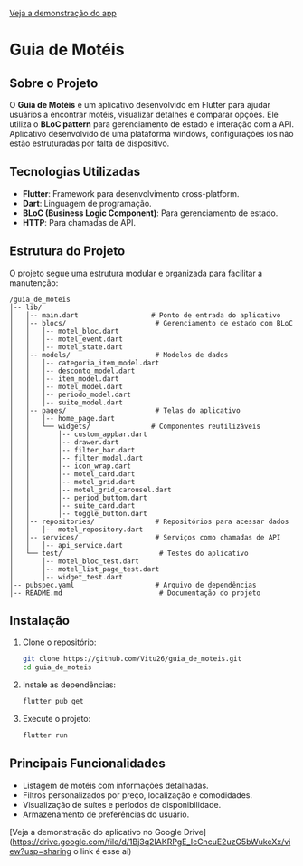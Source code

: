 [Veja a demonstração do app](assets/guia_de_moteis.mp4)


# Guia de Motéis

## Sobre o Projeto
O **Guia de Motéis** é um aplicativo desenvolvido em Flutter para ajudar usuários a encontrar motéis, visualizar detalhes e comparar opções. Ele utiliza o **BLoC pattern** para gerenciamento de estado e interação com a API. Aplicativo desenvolvido de uma plataforma windows, configurações ios não estão estruturadas por falta de dispositivo.

## Tecnologias Utilizadas
- **Flutter**: Framework para desenvolvimento cross-platform.
- **Dart**: Linguagem de programação.
- **BLoC (Business Logic Component)**: Para gerenciamento de estado.
- **HTTP**: Para chamadas de API.



## Estrutura do Projeto
O projeto segue uma estrutura modular e organizada para facilitar a manutenção:

```
/guia_de_moteis
│-- lib/
│   │-- main.dart                  # Ponto de entrada do aplicativo
│   │-- blocs/                      # Gerenciamento de estado com BLoC
│   │   │-- motel_bloc.dart
│   │   │-- motel_event.dart
│   │   │-- motel_state.dart
│   │-- models/                     # Modelos de dados
│   │   │-- categoria_item_model.dart
│   │   │-- desconto_model.dart
│   │   │-- item_model.dart
│   │   │-- motel_model.dart
│   │   │-- periodo_model.dart
│   │   │-- suite_model.dart
│   │-- pages/                      # Telas do aplicativo
│   │   │-- home_page.dart
│   │   └── widgets/               # Componentes reutilizáveis
│   │       │-- custom_appbar.dart
│   │       │-- drawer.dart
│   │       │-- filter_bar.dart
│   │       │-- filter_modal.dart
│   │       │-- icon_wrap.dart
│   │       │-- motel_card.dart
│   │       │-- motel_grid.dart
│   │       │-- motel_grid_carousel.dart
│   │       │-- period_buttom.dart
│   │       │-- suite_card.dart
│   │       │-- toggle_button.dart
│   │-- repositories/               # Repositórios para acessar dados
│   │   │-- motel_repository.dart
│   │-- services/                   # Serviços como chamadas de API
│   │   │-- api_service.dart
│   └── test/                        # Testes do aplicativo
│       │-- motel_bloc_test.dart
│       │-- motel_list_page_test.dart
│       │-- widget_test.dart
│-- pubspec.yaml                    # Arquivo de dependências
│-- README.md                        # Documentação do projeto
```

## Instalação
1. Clone o repositório:
   ```bash
   git clone https://github.com/Vitu26/guia_de_moteis.git
   cd guia_de_moteis
   ```
2. Instale as dependências:
   ```bash
   flutter pub get
   ```
3. Execute o projeto:
   ```bash
   flutter run
   ```

## Principais Funcionalidades
- Listagem de motéis com informações detalhadas.
- Filtros personalizados por preço, localização e comodidades.
- Visualização de suítes e períodos de disponibilidade.
- Armazenamento de preferências do usuário.


[Veja a demonstração do aplicativo no Google Drive](https://drive.google.com/file/d/1Bj3q2IAKRPgE_IcCncuE2uzG5bWukeXx/view?usp=sharing
o link é esse ai)





